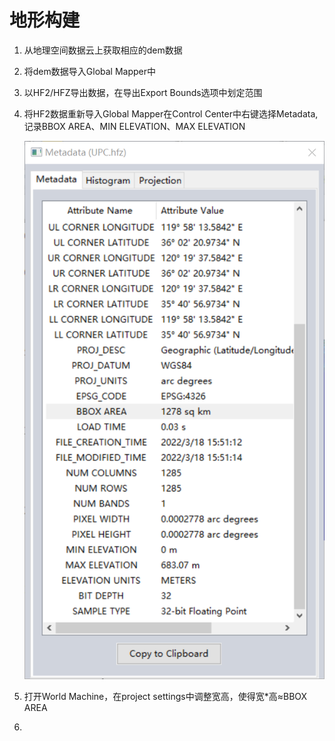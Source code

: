 # 地形构建

1. 从地理空间数据云上获取相应的dem数据
2. 将dem数据导入Global Mapper中
3. 以HF2/HFZ导出数据，在导出Export Bounds选项中划定范围
4. 将HF2数据重新导入Global Mapper在Control Center中右键选择Metadata,记录BBOX AREA、MIN ELEVATION、MAX ELEVATION
   
   ![HFZ数据](pic/HF2数据.png)

5. 打开World Machine，在project settings中调整宽高，使得宽*高≈BBOX AREA
6. 